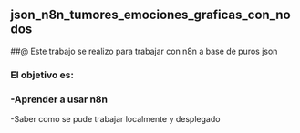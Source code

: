 ## json_n8n_tumores_emociones_graficas_con_nodos

##@ Este trabajo se realizo para trabajar con n8n a base de puros json

### El objetivo es:

### -Aprender a usar n8n
-Saber como se pude trabajar localmente y desplegado

